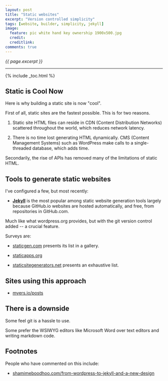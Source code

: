 ```yaml
---
layout: post
title: "Static websites"
excerpt: "Version controlled simplicity"
tags: [website, builder, simplicity, jekyll]
image:
  feature: pic white hand key ownership 1900x500.jpg
  credit:
  creditlink:
comments: true
---
```

<i>{{ page.excerpt }}</i>
<hr />

{% include _toc.html %}

## Static is Cool Now
Here is why building a static site is now "cool".

First of all, static sites are the fastest possible.
This is for two reasons.

1. Static site HTML files can reside in CDN (Content Distribution Networks) scattered throughout the world, which reduces network latency.

2. There is no time lost generating HTML dynamically.
CMS (Content Management Systems) such as WordPress
make calls to a single-threaded database, which adds time.

Secondarily, the rise of APIs has removed many of the limitations
of static HTML.

## Tools to generate static websites
I've configured a few, but most recently:

   * <strong>[Jekyll](/jekyll-site-development)</strong> is the most popular among static website generation tools largely because GitHub.io websites are
   hosted automatically, and free, from repositories in GitHub.com.

   Much like what wordpress.org provides, but
   with the git version control added -- a crucial feature.

Surveys are:

   * <a target="_blank" href="http://www.staticgen.com/">staticgen.com</a>
   presents its list in a gallery.

   * <a target="_blank" href="https://staticapps.org/">staticapps.org</a>

   * <a target="_blank" href="https://staticsitegenerators.net/">staticsitegenerators.net</a>
   presents an exhaustive list.

## Sites using this approach

* <a target="_blank" href="http://myers.io/posts/">myers.io/posts</a>

## There is a downside
Some feel git is a hassle to use.

Some prefer the WSIWYG editors like Microsoft Word
over text editors and writing markdown code.

## Footnotes
People who have commented on this include:

* <a target="_blank" href="http://www.shamimeboodhoo.com/from-wordpress-to-jekyll-and-a-new-design/">
  shamimeboodhoo.com/from-wordpress-to-jekyll-and-a-new-design</a>
